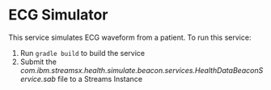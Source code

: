 # ECG Simulator

This service simulates ECG waveform from a patient.  To run this service:

1.  Run `gradle build` to build the service
1.  Submit the *com.ibm.streamsx.health.simulate.beacon.services.HealthDataBeaconService.sab* file to a Streams Instance
